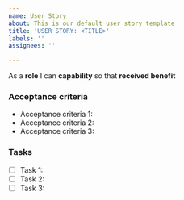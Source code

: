 ```yaml
---
name: User Story
about: This is our default user story template
title: 'USER STORY: <TITLE>'
labels: ''
assignees: ''

---
```


As a **role** I can **capability** so that **received benefit**

### Acceptance criteria

- Acceptance criteria 1:
- Acceptance criteria 2:
- Acceptance criteria 3:

### Tasks

- [ ] Task 1:
- [ ] Task 2:
- [ ] Task 3:
